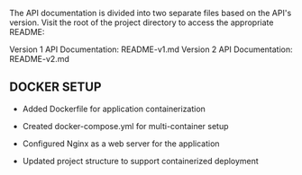 The API documentation is divided into two separate files based on the API's version. Visit the root of the project directory to access the appropriate README:

Version 1 API Documentation: README-v1.md
Version 2 API Documentation: README-v2.md

## DOCKER SETUP

-   Added Dockerfile for application containerization

-   Created docker-compose.yml for multi-container setup

-   Configured Nginx as a web server for the application

-   Updated project structure to support containerized deployment
